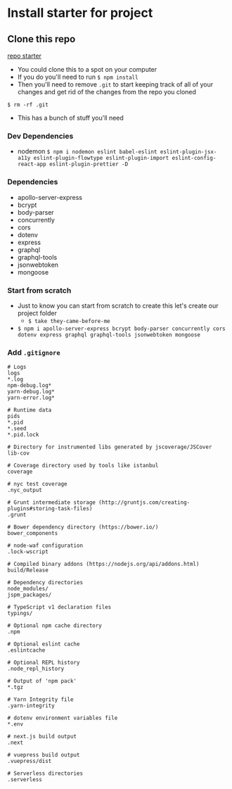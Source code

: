# Install starter for project
## Clone this repo
[repo starter](https://github.com/reedbarger/react-recipes)

* You could clone this to a spot on your computer
* If you do you'll need to run `$ npm install`
* Then you'll need to remove `.git` to start keeping track of all of your changes and get rid of the changes from the repo you cloned

`$ rm -rf .git`

* This has a bunch of stuff you'll need

### Dev Dependencies
* nodemon `$ npm i nodemon eslint babel-eslint eslint-plugin-jsx-a11y eslint-plugin-flowtype eslint-plugin-import eslint-config-react-app eslint-plugin-prettier -D`

### Dependencies
* apollo-server-express
* bcrypt
* body-parser
* concurrently
* cors
* dotenv
* express
* graphql
* graphql-tools
* jsonwebtoken
* mongoose

### Start from scratch
* Just to know you can start from scratch to create this let's create our project folder
    - `$ take they-came-before-me`
* `$ npm i apollo-server-express bcrypt body-parser concurrently cors dotenv express graphql graphql-tools jsonwebtoken mongoose`

### Add `.gitignore`

```
# Logs
logs
*.log
npm-debug.log*
yarn-debug.log*
yarn-error.log*

# Runtime data
pids
*.pid
*.seed
*.pid.lock

# Directory for instrumented libs generated by jscoverage/JSCover
lib-cov

# Coverage directory used by tools like istanbul
coverage

# nyc test coverage
.nyc_output

# Grunt intermediate storage (http://gruntjs.com/creating-plugins#storing-task-files)
.grunt

# Bower dependency directory (https://bower.io/)
bower_components

# node-waf configuration
.lock-wscript

# Compiled binary addons (https://nodejs.org/api/addons.html)
build/Release

# Dependency directories
node_modules/
jspm_packages/

# TypeScript v1 declaration files
typings/

# Optional npm cache directory
.npm

# Optional eslint cache
.eslintcache

# Optional REPL history
.node_repl_history

# Output of 'npm pack'
*.tgz

# Yarn Integrity file
.yarn-integrity

# dotenv environment variables file
*.env

# next.js build output
.next

# vuepress build output
.vuepress/dist

# Serverless directories
.serverless
```


